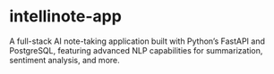 # intellinote-app
A full-stack AI note-taking application built with Python’s FastAPI and PostgreSQL, featuring advanced NLP capabilities for summarization, sentiment analysis, and more.

